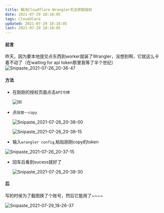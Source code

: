 ```yaml
---
title: 解决Cloudflare Wrangler无法获取授权
date: 2021-07-29 18:18:05
tags: Clouddlare
updated: 2021-07-29 18:18:05
last: 2021-07-29 18:18:05
---
```


#### 前言

昨天，因为要本地提交点东西到worker就装了Wrangler，没想到啊，它就这么卡着不动了（在waiting for api token那里我等了半个世纪）![Snipaste_2021-07-26_20-36-47](http://pic.thun888.xyz/i/2022/08/18/62fde84075a94.png)

#### 方法

- 在刚刚的授权页面点击`API令牌`

  ![llll](http://pic.thun888.xyz/i/2022/08/18/62fde825cdbed.png)

- 点`投放`--`copy`

  ![Snipaste_2021-07-26_20-38-00](http://pic.thun888.xyz/i/2022/08/18/62fde5fd96553.png)

  ![Snipaste_2021-07-26_20-38-15](http://pic.thun888.xyz/i/2022/08/18/62fde60f90dc8.png)

- 输入`wrangler config`,粘贴刚刚copy的token

![Snipaste_2021-07-26_20-37-15](http://pic.thun888.xyz/i/2022/08/18/62fde61b32b17.png)

- 回车后看到sucess就好了

  ![Snipaste_2021-07-26_20-38-30](http://pic.thun888.xyz/i/2022/08/18/62fde62d8262c.png)

#### 后

写的时侯为了截图换了个账号，然后它能用了\~\~\~\~

![Snipaste_2021-07-29_18-26-37](http://pic.thun888.xyz/i/2022/08/18/62fde6529a01d.png)